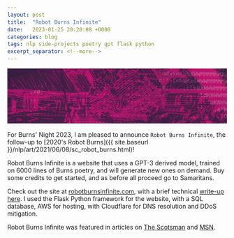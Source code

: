 ```yaml
---
layout: post
title:  "Robot Burns Infinite"
date:   2023-01-25 20:20:08 +0000
categories: blog
tags: nlp side-projects poetry gpt flask python
excerpt_separator: <!--more-->
---
```


![](/assets/robot_burns/vinter_header.jpg)

For Burns' Night 2023, I am pleased to announce `Robot Burns Infinite`, the follow-up to [2020's Robot Burns]({{ site.baseurl }}/nlp/art/2021/06/08/sc_robot_burns.html)!

Robot Burns Infinite is a website that uses a GPT-3 derived model, trained on 6000 lines of Burns poetry, and will generate new ones on demand.  Buy some credits to get started, and as before all proceed go to Samaritans.

Check out the site at [robotburnsinfinite.com](https://robotburnsinfinite.com), with a brief technical [write-up here](https://robotburnsinfinite.com/technical_info).  I used the Flask Python framework for the website, with a SQL database, AWS for hosting, with Cloudflare for DNS resolution and DDoS mitigation.

Robot Burns Infinite was featured in articles on [The Scotsman](https://www.scotsman.com/heritage-and-retro/heritage/burns-night-robot-burns-and-the-verse-that-keeps-writing-beyond-the-bards-grave-3999868) and [MSN](https://www.msn.com/en-gb/news/other/burns-night-robot-burns-and-the-verse-that-keeps-writing-beyond-the-bards-grave/ar-AA16Ht2q?crc=true&cvid=5f78301443e6447188aad8eac8b2479e).
<!--more-->
